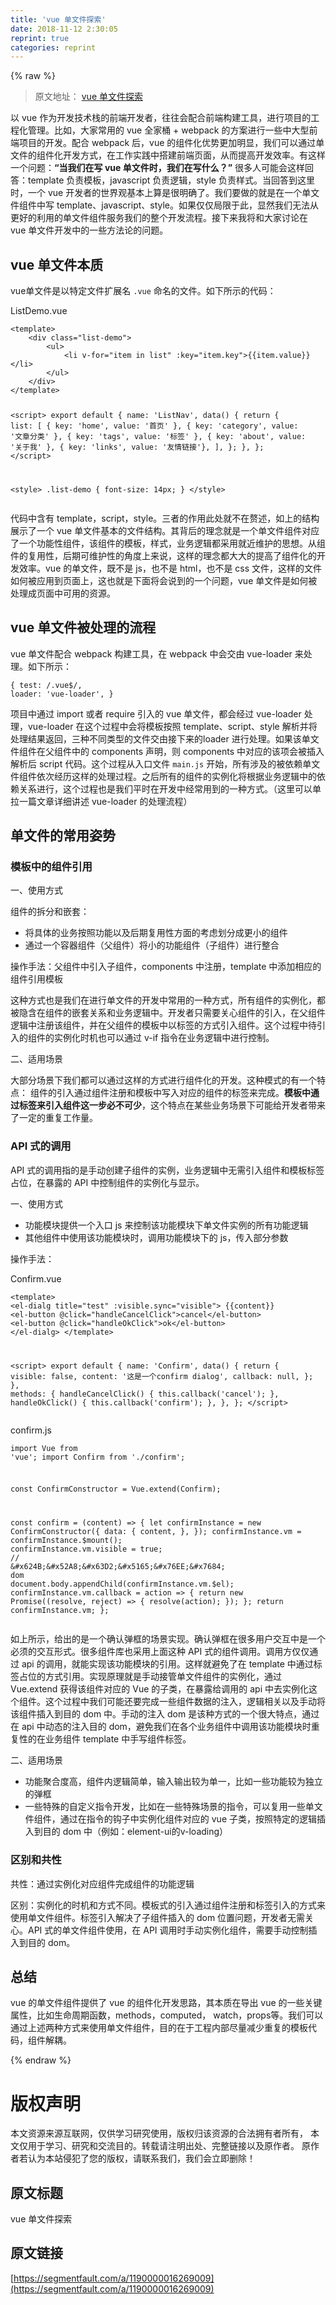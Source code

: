 ```yaml
---
title: 'vue 单文件探索' 
date: 2018-11-12 2:30:05
reprint: true
categories: reprint
---
```


{% raw %}
<blockquote>&#x539F;&#x6587;&#x5730;&#x5740;&#xFF1A; <a href="http://www.monster1935.com/2018/09/04/vue%E5%8D%95%E6%96%87%E4%BB%B6%E6%8E%A2%E7%B4%A2/" rel="nofollow noreferrer">vue &#x5355;&#x6587;&#x4EF6;&#x63A2;&#x7D22;</a></blockquote><p>&#x4EE5; vue &#x4F5C;&#x4E3A;&#x5F00;&#x53D1;&#x6280;&#x672F;&#x6808;&#x7684;&#x524D;&#x7AEF;&#x5F00;&#x53D1;&#x8005;&#xFF0C;&#x5F80;&#x5F80;&#x4F1A;&#x914D;&#x5408;&#x524D;&#x7AEF;&#x6784;&#x5EFA;&#x5DE5;&#x5177;&#xFF0C;&#x8FDB;&#x884C;&#x9879;&#x76EE;&#x7684;&#x5DE5;&#x7A0B;&#x5316;&#x7BA1;&#x7406;&#x3002;&#x6BD4;&#x5982;&#xFF0C;&#x5927;&#x5BB6;&#x5E38;&#x7528;&#x7684; vue &#x5168;&#x5BB6;&#x6876; + webpack &#x7684;&#x65B9;&#x6848;&#x8FDB;&#x884C;&#x4E00;&#x4E9B;&#x4E2D;&#x5927;&#x578B;&#x524D;&#x7AEF;&#x9879;&#x76EE;&#x7684;&#x5F00;&#x53D1;&#x3002;&#x914D;&#x5408; webpack &#x540E;&#xFF0C;vue &#x7684;&#x7EC4;&#x4EF6;&#x5316;&#x4F18;&#x52BF;&#x66F4;&#x52A0;&#x660E;&#x663E;&#xFF0C;&#x6211;&#x4EEC;&#x53EF;&#x4EE5;&#x901A;&#x8FC7;&#x5355;&#x6587;&#x4EF6;&#x7684;&#x7EC4;&#x4EF6;&#x5316;&#x5F00;&#x53D1;&#x65B9;&#x5F0F;&#xFF0C;&#x5728;&#x5DE5;&#x4F5C;&#x5B9E;&#x8DF5;&#x4E2D;&#x642D;&#x5EFA;&#x524D;&#x7AEF;&#x9875;&#x9762;&#xFF0C;&#x4ECE;&#x800C;&#x63D0;&#x9AD8;&#x5F00;&#x53D1;&#x6548;&#x7387;&#x3002;&#x6709;&#x8FD9;&#x6837;&#x4E00;&#x4E2A;&#x95EE;&#x9898;&#xFF1A;<strong>&#x201C;&#x5F53;&#x6211;&#x4EEC;&#x5728;&#x5199; vue &#x5355;&#x6587;&#x4EF6;&#x65F6;&#xFF0C;&#x6211;&#x4EEC;&#x5728;&#x5199;&#x4EC0;&#x4E48;&#xFF1F;&#x201D;</strong> &#x5F88;&#x591A;&#x4EBA;&#x53EF;&#x80FD;&#x4F1A;&#x8FD9;&#x6837;&#x56DE;&#x7B54;&#xFF1A;template &#x8D1F;&#x8D23;&#x6A21;&#x677F;&#xFF0C;javascript &#x8D1F;&#x8D23;&#x903B;&#x8F91;&#xFF0C;style &#x8D1F;&#x8D23;&#x6837;&#x5F0F;&#x3002;&#x5F53;&#x56DE;&#x7B54;&#x5230;&#x8FD9;&#x91CC;&#x65F6;&#xFF0C;&#x4E00;&#x4E2A; vue &#x5F00;&#x53D1;&#x8005;&#x7684;&#x4E16;&#x754C;&#x89C2;&#x57FA;&#x672C;&#x4E0A;&#x7B97;&#x662F;&#x5F88;&#x660E;&#x786E;&#x4E86;&#x3002;&#x6211;&#x4EEC;&#x8981;&#x505A;&#x7684;&#x5C31;&#x662F;&#x5728;&#x4E00;&#x4E2A;&#x5355;&#x6587;&#x4EF6;&#x7EC4;&#x4EF6;&#x4E2D;&#x5199; template&#x3001;javascript&#x3001;style&#x3002;&#x5982;&#x679C;&#x4EC5;&#x4EC5;&#x5C40;&#x9650;&#x4E8E;&#x6B64;&#xFF0C;&#x663E;&#x7136;&#x6211;&#x4EEC;&#x65E0;&#x6CD5;&#x4ECE;&#x66F4;&#x597D;&#x7684;&#x5229;&#x7528;&#x7684;&#x5355;&#x6587;&#x4EF6;&#x7EC4;&#x4EF6;&#x670D;&#x52A1;&#x6211;&#x4EEC;&#x7684;&#x6574;&#x4E2A;&#x5F00;&#x53D1;&#x6D41;&#x7A0B;&#x3002;&#x63A5;&#x4E0B;&#x6765;&#x6211;&#x5C06;&#x548C;&#x5927;&#x5BB6;&#x8BA8;&#x8BBA;&#x5728; vue &#x5355;&#x6587;&#x4EF6;&#x5F00;&#x53D1;&#x4E2D;&#x7684;&#x4E00;&#x4E9B;&#x65B9;&#x6CD5;&#x8BBA;&#x7684;&#x95EE;&#x9898;&#x3002;</p><h2>vue &#x5355;&#x6587;&#x4EF6;&#x672C;&#x8D28;</h2><p>vue&#x5355;&#x6587;&#x4EF6;&#x662F;&#x4EE5;&#x7279;&#x5B9A;&#x6587;&#x4EF6;&#x6269;&#x5C55;&#x540D; <code>.vue</code> &#x547D;&#x540D;&#x7684;&#x6587;&#x4EF6;&#x3002;&#x5982;&#x4E0B;&#x6240;&#x793A;&#x7684;&#x4EE3;&#x7801;&#xFF1A;</p><p>ListDemo.vue</p><pre><code class="javascript">&lt;template&gt;
    &lt;div class=&quot;list-demo&quot;&gt;
        &lt;ul&gt;
            &lt;li v-for=&quot;item in list&quot; :key=&quot;item.key&quot;&gt;{{item.value}}&lt;/li&gt;
        &lt;/ul&gt;
    &lt;/div&gt;
&lt;/template&gt;

&lt;script&gt;
export default {
    name: &apos;ListNav&apos;,
    data() {
        return {
            list: [
                { key: &apos;home&apos;, value: &apos;&#x9996;&#x9875;&apos; },
                { key: &apos;category&apos;, value: &apos;&#x6587;&#x7AE0;&#x5206;&#x7C7B;&apos; },
                { key: &apos;tags&apos;, value: &apos;&#x6807;&#x7B7E;&apos; },
                { key: &apos;about&apos;, value: &apos;&#x5173;&#x4E8E;&#x6211;&apos; },
                { key: &apos;links&apos;, value: &apos;&#x53CB;&#x60C5;&#x94FE;&#x63A5;&apos;},
            ],
        };
    },
};
&lt;/script&gt;

&lt;style&gt;
.list-demo {
    font-size: 14px;
}
&lt;/style&gt;
</code></pre><p>&#x4EE3;&#x7801;&#x4E2D;&#x542B;&#x6709; template&#xFF0C;script&#xFF0C;style&#x3002;&#x4E09;&#x8005;&#x7684;&#x4F5C;&#x7528;&#x6B64;&#x5904;&#x5C31;&#x4E0D;&#x5728;&#x8D58;&#x8FF0;&#xFF0C;&#x5982;&#x4E0A;&#x7684;&#x7ED3;&#x6784;&#x5C55;&#x793A;&#x4E86;&#x4E00;&#x4E2A; vue &#x5355;&#x6587;&#x4EF6;&#x57FA;&#x672C;&#x7684;&#x6587;&#x4EF6;&#x7ED3;&#x6784;&#x3002;&#x5176;&#x80CC;&#x540E;&#x7684;&#x7406;&#x5FF5;&#x5C31;&#x662F;&#x4E00;&#x4E2A;&#x5355;&#x6587;&#x4EF6;&#x7EC4;&#x4EF6;&#x5BF9;&#x5E94;&#x4E86;&#x4E00;&#x4E2A;&#x529F;&#x80FD;&#x6027;&#x7EC4;&#x4EF6;&#xFF0C;&#x8BE5;&#x7EC4;&#x4EF6;&#x7684;&#x6A21;&#x677F;&#xFF0C;&#x6837;&#x5F0F;&#xFF0C;&#x4E1A;&#x52A1;&#x903B;&#x8F91;&#x90FD;&#x91C7;&#x7528;&#x5C31;&#x8FD1;&#x7EF4;&#x62A4;&#x7684;&#x601D;&#x60F3;&#x3002;&#x4ECE;&#x7EC4;&#x4EF6;&#x7684;&#x590D;&#x7528;&#x6027;&#xFF0C;&#x540E;&#x671F;&#x53EF;&#x7EF4;&#x62A4;&#x6027;&#x7684;&#x89D2;&#x5EA6;&#x4E0A;&#x6765;&#x8BF4;&#xFF0C;&#x8FD9;&#x6837;&#x7684;&#x7406;&#x5FF5;&#x90FD;&#x5927;&#x5927;&#x7684;&#x63D0;&#x9AD8;&#x4E86;&#x7EC4;&#x4EF6;&#x5316;&#x7684;&#x5F00;&#x53D1;&#x6548;&#x7387;&#x3002;vue &#x7684;&#x5355;&#x6587;&#x4EF6;&#xFF0C;&#x65E2;&#x4E0D;&#x662F; js&#xFF0C;&#x4E5F;&#x4E0D;&#x662F; html&#xFF0C;&#x4E5F;&#x4E0D;&#x662F; css &#x6587;&#x4EF6;&#xFF0C;&#x8FD9;&#x6837;&#x7684;&#x6587;&#x4EF6;&#x5982;&#x4F55;&#x88AB;&#x5E94;&#x7528;&#x5230;&#x9875;&#x9762;&#x4E0A;&#xFF0C;&#x8FD9;&#x4E5F;&#x5C31;&#x662F;&#x4E0B;&#x9762;&#x5C06;&#x4F1A;&#x8BF4;&#x5230;&#x7684;&#x4E00;&#x4E2A;&#x95EE;&#x9898;&#xFF0C;vue &#x5355;&#x6587;&#x4EF6;&#x662F;&#x5982;&#x4F55;&#x88AB;&#x5904;&#x7406;&#x6210;&#x9875;&#x9762;&#x4E2D;&#x53EF;&#x7528;&#x7684;&#x8D44;&#x6E90;&#x3002;</p><h2>vue &#x5355;&#x6587;&#x4EF6;&#x88AB;&#x5904;&#x7406;&#x7684;&#x6D41;&#x7A0B;</h2><p>vue &#x5355;&#x6587;&#x4EF6;&#x914D;&#x5408; webpack &#x6784;&#x5EFA;&#x5DE5;&#x5177;&#xFF0C;&#x5728; webpack &#x4E2D;&#x4F1A;&#x4EA4;&#x7531; vue-loader &#x6765;&#x5904;&#x7406;&#x3002;&#x5982;&#x4E0B;&#x6240;&#x793A;&#xFF1A;</p><pre><code>{
    test: /\.vue$/,
    loader: &apos;vue-loader&apos;,
}</code></pre><p>&#x9879;&#x76EE;&#x4E2D;&#x901A;&#x8FC7; import &#x6216;&#x8005; require &#x5F15;&#x5165;&#x7684; vue &#x5355;&#x6587;&#x4EF6;&#xFF0C;&#x90FD;&#x4F1A;&#x7ECF;&#x8FC7; vue-loader &#x5904;&#x7406;&#xFF0C;vue-loader &#x5728;&#x8FD9;&#x4E2A;&#x8FC7;&#x7A0B;&#x4E2D;&#x4F1A;&#x5C06;&#x6A21;&#x677F;&#x6309;&#x7167; template&#x3001;script&#x3001;style &#x89E3;&#x6790;&#x5E76;&#x5C06;&#x5904;&#x7406;&#x7ED3;&#x679C;&#x8FD4;&#x56DE;&#xFF0C;&#x4E09;&#x79CD;&#x4E0D;&#x540C;&#x7C7B;&#x578B;&#x7684;&#x6587;&#x4EF6;&#x4EA4;&#x7531;&#x63A5;&#x4E0B;&#x6765;&#x7684;loader &#x8FDB;&#x884C;&#x5904;&#x7406;&#x3002;&#x5982;&#x679C;&#x8BE5;&#x5355;&#x6587;&#x4EF6;&#x7EC4;&#x4EF6;&#x5728;&#x7236;&#x7EC4;&#x4EF6;&#x4E2D;&#x7684; components &#x58F0;&#x660E;&#xFF0C;&#x5219; components &#x4E2D;&#x5BF9;&#x5E94;&#x7684;&#x8BE5;&#x9879;&#x4F1A;&#x88AB;&#x63D2;&#x5165;&#x89E3;&#x6790;&#x540E; script &#x4EE3;&#x7801;&#x3002;&#x8FD9;&#x4E2A;&#x8FC7;&#x7A0B;&#x4ECE;&#x5165;&#x53E3;&#x6587;&#x4EF6; <code>main.js</code> &#x5F00;&#x59CB;&#xFF0C;&#x6240;&#x6709;&#x6D89;&#x53CA;&#x7684;&#x88AB;&#x4F9D;&#x8D56;&#x5355;&#x6587;&#x4EF6;&#x7EC4;&#x4EF6;&#x4F9D;&#x6B21;&#x7ECF;&#x5386;&#x8FD9;&#x6837;&#x7684;&#x5904;&#x7406;&#x8FC7;&#x7A0B;&#x3002;&#x4E4B;&#x540E;&#x6240;&#x6709;&#x7684;&#x7EC4;&#x4EF6;&#x7684;&#x5B9E;&#x4F8B;&#x5316;&#x5C06;&#x6839;&#x636E;&#x4E1A;&#x52A1;&#x903B;&#x8F91;&#x4E2D;&#x7684;&#x4F9D;&#x8D56;&#x5173;&#x7CFB;&#x8FDB;&#x884C;&#xFF0C;&#x8FD9;&#x4E2A;&#x8FC7;&#x7A0B;&#x4E5F;&#x662F;&#x6211;&#x4EEC;&#x5E73;&#x65F6;&#x5728;&#x5F00;&#x53D1;&#x4E2D;&#x7ECF;&#x5E38;&#x7528;&#x5230;&#x7684;&#x4E00;&#x79CD;&#x65B9;&#x5F0F;&#x3002;&#xFF08;&#x8FD9;&#x91CC;&#x53EF;&#x4EE5;&#x5355;&#x62C9;&#x4E00;&#x7BC7;&#x6587;&#x7AE0;&#x8BE6;&#x7EC6;&#x8BB2;&#x8FF0; vue-loader &#x7684;&#x5904;&#x7406;&#x6D41;&#x7A0B;&#xFF09;</p><h2>&#x5355;&#x6587;&#x4EF6;&#x7684;&#x5E38;&#x7528;&#x59FF;&#x52BF;</h2><h3>&#x6A21;&#x677F;&#x4E2D;&#x7684;&#x7EC4;&#x4EF6;&#x5F15;&#x7528;</h3><p>&#x4E00;&#x3001;&#x4F7F;&#x7528;&#x65B9;&#x5F0F;</p><p>&#x7EC4;&#x4EF6;&#x7684;&#x62C6;&#x5206;&#x548C;&#x5D4C;&#x5957;&#xFF1A;</p><ul><li>&#x5C06;&#x5177;&#x4F53;&#x7684;&#x4E1A;&#x52A1;&#x6309;&#x7167;&#x529F;&#x80FD;&#x4EE5;&#x53CA;&#x540E;&#x671F;&#x590D;&#x7528;&#x6027;&#x65B9;&#x9762;&#x7684;&#x8003;&#x8651;&#x5212;&#x5206;&#x6210;&#x66F4;&#x5C0F;&#x7684;&#x7EC4;&#x4EF6;</li><li>&#x901A;&#x8FC7;&#x4E00;&#x4E2A;&#x5BB9;&#x5668;&#x7EC4;&#x4EF6;&#xFF08;&#x7236;&#x7EC4;&#x4EF6;&#xFF09;&#x5C06;&#x5C0F;&#x7684;&#x529F;&#x80FD;&#x7EC4;&#x4EF6;&#xFF08;&#x5B50;&#x7EC4;&#x4EF6;&#xFF09;&#x8FDB;&#x884C;&#x6574;&#x5408;</li></ul><p>&#x64CD;&#x4F5C;&#x624B;&#x6CD5;&#xFF1A;&#x7236;&#x7EC4;&#x4EF6;&#x4E2D;&#x5F15;&#x5165;&#x5B50;&#x7EC4;&#x4EF6;&#xFF0C;components &#x4E2D;&#x6CE8;&#x518C;&#xFF0C;template &#x4E2D;&#x6DFB;&#x52A0;&#x76F8;&#x5E94;&#x7684;&#x7EC4;&#x4EF6;&#x5F15;&#x7528;&#x6A21;&#x677F;</p><p>&#x8FD9;&#x79CD;&#x65B9;&#x5F0F;&#x4E5F;&#x662F;&#x6211;&#x4EEC;&#x5728;&#x8FDB;&#x884C;&#x5355;&#x6587;&#x4EF6;&#x7684;&#x5F00;&#x53D1;&#x4E2D;&#x5E38;&#x7528;&#x7684;&#x4E00;&#x79CD;&#x65B9;&#x5F0F;&#xFF0C;&#x6240;&#x6709;&#x7EC4;&#x4EF6;&#x7684;&#x5B9E;&#x4F8B;&#x5316;&#xFF0C;&#x90FD;&#x88AB;&#x9690;&#x542B;&#x5728;&#x7EC4;&#x4EF6;&#x7684;&#x5D4C;&#x5957;&#x5173;&#x7CFB;&#x548C;&#x4E1A;&#x52A1;&#x903B;&#x8F91;&#x4E2D;&#x3002;&#x5F00;&#x53D1;&#x8005;&#x53EA;&#x9700;&#x8981;&#x5173;&#x5FC3;&#x7EC4;&#x4EF6;&#x7684;&#x5F15;&#x5165;&#xFF0C;&#x5728;&#x7236;&#x7EC4;&#x4EF6;&#x903B;&#x8F91;&#x4E2D;&#x6CE8;&#x518C;&#x8BE5;&#x7EC4;&#x4EF6;&#xFF0C;&#x5E76;&#x5728;&#x7236;&#x7EC4;&#x4EF6;&#x7684;&#x6A21;&#x677F;&#x4E2D;&#x4EE5;&#x6807;&#x7B7E;&#x7684;&#x65B9;&#x5F0F;&#x5F15;&#x5165;&#x7EC4;&#x4EF6;&#x3002;&#x8FD9;&#x4E2A;&#x8FC7;&#x7A0B;&#x4E2D;&#x5F85;&#x5F15;&#x5165;&#x7684;&#x7EC4;&#x4EF6;&#x7684;&#x5B9E;&#x4F8B;&#x5316;&#x65F6;&#x673A;&#x4E5F;&#x53EF;&#x4EE5;&#x901A;&#x8FC7; v-if &#x6307;&#x4EE4;&#x5728;&#x4E1A;&#x52A1;&#x903B;&#x8F91;&#x4E2D;&#x8FDB;&#x884C;&#x63A7;&#x5236;&#x3002;</p><p>&#x4E8C;&#x3001;&#x9002;&#x7528;&#x573A;&#x666F;</p><p>&#x5927;&#x90E8;&#x5206;&#x573A;&#x666F;&#x4E0B;&#x6211;&#x4EEC;&#x90FD;&#x53EF;&#x4EE5;&#x901A;&#x8FC7;&#x8FD9;&#x6837;&#x7684;&#x65B9;&#x5F0F;&#x8FDB;&#x884C;&#x7EC4;&#x4EF6;&#x5316;&#x7684;&#x5F00;&#x53D1;&#x3002;&#x8FD9;&#x79CD;&#x6A21;&#x5F0F;&#x7684;&#x6709;&#x4E00;&#x4E2A;&#x7279;&#x70B9;&#xFF1A; &#x7EC4;&#x4EF6;&#x7684;&#x5F15;&#x5165;&#x901A;&#x8FC7;&#x7EC4;&#x4EF6;&#x6CE8;&#x518C;&#x548C;&#x6A21;&#x677F;&#x4E2D;&#x5199;&#x5165;&#x5BF9;&#x5E94;&#x7684;&#x7EC4;&#x4EF6;&#x7684;&#x6807;&#x7B7E;&#x6765;&#x5B8C;&#x6210;&#x3002;<strong>&#x6A21;&#x677F;&#x4E2D;&#x901A;&#x8FC7;&#x6807;&#x7B7E;&#x6765;&#x5F15;&#x5165;&#x7EC4;&#x4EF6;&#x8FD9;&#x4E00;&#x6B65;&#x5FC5;&#x4E0D;&#x53EF;&#x5C11;</strong>&#xFF0C;&#x8FD9;&#x4E2A;&#x7279;&#x70B9;&#x5728;&#x67D0;&#x4E9B;&#x4E1A;&#x52A1;&#x573A;&#x666F;&#x4E0B;&#x53EF;&#x80FD;&#x7ED9;&#x5F00;&#x53D1;&#x8005;&#x5E26;&#x6765;&#x4E86;&#x4E00;&#x5B9A;&#x7684;&#x91CD;&#x590D;&#x5DE5;&#x4F5C;&#x91CF;&#x3002;</p><h3>API &#x5F0F;&#x7684;&#x8C03;&#x7528;</h3><p>API &#x5F0F;&#x7684;&#x8C03;&#x7528;&#x6307;&#x7684;&#x662F;&#x624B;&#x52A8;&#x521B;&#x5EFA;&#x5B50;&#x7EC4;&#x4EF6;&#x7684;&#x5B9E;&#x4F8B;&#xFF0C;&#x4E1A;&#x52A1;&#x903B;&#x8F91;&#x4E2D;&#x65E0;&#x9700;&#x5F15;&#x5165;&#x7EC4;&#x4EF6;&#x548C;&#x6A21;&#x677F;&#x6807;&#x7B7E;&#x5360;&#x4F4D;&#xFF0C;&#x5728;&#x66B4;&#x9732;&#x7684; API &#x4E2D;&#x63A7;&#x5236;&#x7EC4;&#x4EF6;&#x7684;&#x5B9E;&#x4F8B;&#x5316;&#x4E0E;&#x663E;&#x793A;&#x3002;</p><p>&#x4E00;&#x3001;&#x4F7F;&#x7528;&#x65B9;&#x5F0F;</p><ul><li>&#x529F;&#x80FD;&#x6A21;&#x5757;&#x63D0;&#x4F9B;&#x4E00;&#x4E2A;&#x5165;&#x53E3; js &#x6765;&#x63A7;&#x5236;&#x8BE5;&#x529F;&#x80FD;&#x6A21;&#x5757;&#x4E0B;&#x5355;&#x6587;&#x4EF6;&#x5B9E;&#x4F8B;&#x7684;&#x6240;&#x6709;&#x529F;&#x80FD;&#x903B;&#x8F91;</li><li>&#x5176;&#x4ED6;&#x7EC4;&#x4EF6;&#x4E2D;&#x4F7F;&#x7528;&#x8BE5;&#x529F;&#x80FD;&#x6A21;&#x5757;&#x65F6;&#xFF0C;&#x8C03;&#x7528;&#x529F;&#x80FD;&#x6A21;&#x5757;&#x4E0B;&#x7684; js&#xFF0C;&#x4F20;&#x5165;&#x90E8;&#x5206;&#x53C2;&#x6570;</li></ul><p>&#x64CD;&#x4F5C;&#x624B;&#x6CD5;&#xFF1A;</p><p>Confirm.vue</p><pre><code class="html">&lt;template&gt;
    &lt;el-dialg
        title=&quot;test&quot;
        :visible.sync=&quot;visible&quot;&gt;
        {{content}}
        &lt;el-button @click=&quot;handleCancelClick&quot;&gt;cancel&lt;/el-button&gt;
        &lt;el-button @click=&quot;handleOkClick&quot;&gt;ok&lt;/el-button&gt;
    &lt;/el-dialg&gt;
&lt;/template&gt;

&lt;script&gt;
export default {
    name: &apos;Confirm&apos;,
    data() {
        return {
            visible: false,
            content: &apos;&#x8FD9;&#x662F;&#x4E00;&#x4E2A;confirm dialog&apos;,
            callback: null,
        };
    },
    methods: {
        handleCancelClick() {
            this.callback(&apos;cancel&apos;);
        },
        handleOkClick() {
            this.callback(&apos;confirm&apos;);
        },
    },
};
&lt;/script&gt;
</code></pre><p>confirm.js</p><pre><code class="js">import Vue from &apos;vue&apos;;
import Confirm from &apos;./confirm&apos;;

const ConfirmConstructor = Vue.extend(Confirm);

const confirm = (content) =&gt; {
    let confirmInstance = new ConfirmConstructor({
        data: {
            content,
        },
    });
    confirmInstance.vm = confirmInstance.$mount();
    confirmInstance.vm.visible = true;
    // &#x624B;&#x52A8;&#x63D2;&#x5165;&#x76EE;&#x7684; dom
    document.body.appendChild(confirmInstance.vm.$el);
    confirmInstance.vm.callback = action =&gt; {
        return new Promise((resolve, reject) =&gt; {
          resolve(action);
        });
    };
    return confirmInstance.vm;
};
</code></pre><p>&#x5982;&#x4E0A;&#x6240;&#x793A;&#xFF0C;&#x7ED9;&#x51FA;&#x7684;&#x662F;&#x4E00;&#x4E2A;&#x786E;&#x8BA4;&#x5F39;&#x6846;&#x7684;&#x573A;&#x666F;&#x5B9E;&#x73B0;&#x3002;&#x786E;&#x8BA4;&#x5F39;&#x6846;&#x5728;&#x5F88;&#x591A;&#x7528;&#x6237;&#x4EA4;&#x4E92;&#x4E2D;&#x662F;&#x4E00;&#x4E2A;&#x5FC5;&#x987B;&#x7684;&#x4EA4;&#x4E92;&#x5F62;&#x5F0F;&#x3002;&#x5F88;&#x591A;&#x7EC4;&#x4EF6;&#x5E93;&#x4E5F;&#x91C7;&#x7528;&#x4E0A;&#x9762;&#x8FD9;&#x79CD; API &#x5F0F;&#x7684;&#x7EC4;&#x4EF6;&#x8C03;&#x7528;&#x3002;&#x8C03;&#x7528;&#x65B9;&#x4EC5;&#x4EC5;&#x901A;&#x8FC7; api &#x7684;&#x8C03;&#x7528;&#xFF0C;&#x5C31;&#x80FD;&#x5B9E;&#x73B0;&#x8BE5;&#x529F;&#x80FD;&#x6A21;&#x5757;&#x7684;&#x5F15;&#x7528;&#x3002;&#x8FD9;&#x6837;&#x5C31;&#x907F;&#x514D;&#x4E86;&#x5728; template &#x4E2D;&#x901A;&#x8FC7;&#x6807;&#x7B7E;&#x5360;&#x4F4D;&#x7684;&#x65B9;&#x5F0F;&#x5F15;&#x7528;&#x3002;&#x5B9E;&#x73B0;&#x539F;&#x7406;&#x5C31;&#x662F;&#x624B;&#x52A8;&#x63A5;&#x7BA1;&#x5355;&#x6587;&#x4EF6;&#x7EC4;&#x4EF6;&#x7684;&#x5B9E;&#x4F8B;&#x5316;&#xFF0C;&#x901A;&#x8FC7; Vue.extend &#x83B7;&#x5F97;&#x8BE5;&#x7EC4;&#x4EF6;&#x5BF9;&#x5E94;&#x7684; Vue &#x7684;&#x5B50;&#x7C7B;&#xFF0C;&#x5728;&#x66B4;&#x9732;&#x7ED9;&#x8C03;&#x7528;&#x7684; api &#x4E2D;&#x53BB;&#x5B9E;&#x4F8B;&#x5316;&#x8FD9;&#x4E2A;&#x7EC4;&#x4EF6;&#x3002;&#x8FD9;&#x4E2A;&#x8FC7;&#x7A0B;&#x4E2D;&#x6211;&#x4EEC;&#x53EF;&#x80FD;&#x8FD8;&#x8981;&#x5B8C;&#x6210;&#x4E00;&#x4E9B;&#x7EC4;&#x4EF6;&#x6570;&#x636E;&#x7684;&#x6CE8;&#x5165;&#xFF0C;&#x903B;&#x8F91;&#x76F8;&#x5173;&#x4EE5;&#x53CA;&#x624B;&#x52A8;&#x5C06;&#x8BE5;&#x7EC4;&#x4EF6;&#x63D2;&#x5165;&#x5230;&#x76EE;&#x7684; dom &#x4E2D;&#x3002;&#x624B;&#x52A8;&#x7684;&#x6CE8;&#x5165; dom &#x662F;&#x8BE5;&#x79CD;&#x65B9;&#x5F0F;&#x7684;&#x4E00;&#x4E2A;&#x5F88;&#x5927;&#x7279;&#x70B9;&#xFF0C;&#x901A;&#x8FC7;&#x5728; api &#x4E2D;&#x52A8;&#x6001;&#x7684;&#x6CE8;&#x5165;&#x76EE;&#x7684; dom&#xFF0C;&#x907F;&#x514D;&#x6211;&#x4EEC;&#x5728;&#x5404;&#x4E2A;&#x4E1A;&#x52A1;&#x7EC4;&#x4EF6;&#x4E2D;&#x8C03;&#x7528;&#x8BE5;&#x529F;&#x80FD;&#x6A21;&#x5757;&#x65F6;&#x91CD;&#x590D;&#x6027;&#x7684;&#x5728;&#x4E1A;&#x52A1;&#x7EC4;&#x4EF6; template &#x4E2D;&#x624B;&#x5199;&#x7EC4;&#x4EF6;&#x6807;&#x7B7E;&#x3002;</p><p>&#x4E8C;&#x3001;&#x9002;&#x7528;&#x573A;&#x666F;</p><ul><li>&#x529F;&#x80FD;&#x805A;&#x5408;&#x5EA6;&#x9AD8;&#xFF0C;&#x7EC4;&#x4EF6;&#x5185;&#x903B;&#x8F91;&#x7B80;&#x5355;&#xFF0C;&#x8F93;&#x5165;&#x8F93;&#x51FA;&#x8F83;&#x4E3A;&#x5355;&#x4E00;&#xFF0C;&#x6BD4;&#x5982;&#x4E00;&#x4E9B;&#x529F;&#x80FD;&#x8F83;&#x4E3A;&#x72EC;&#x7ACB;&#x7684;&#x5F39;&#x6846;</li><li>&#x4E00;&#x4E9B;&#x7279;&#x6B8A;&#x7684;&#x81EA;&#x5B9A;&#x4E49;&#x6307;&#x4EE4;&#x5F00;&#x53D1;&#xFF0C;&#x6BD4;&#x5982;&#x5728;&#x4E00;&#x4E9B;&#x7279;&#x6B8A;&#x573A;&#x666F;&#x7684;&#x6307;&#x4EE4;&#xFF0C;&#x53EF;&#x4EE5;&#x590D;&#x7528;&#x4E00;&#x4E9B;&#x5355;&#x6587;&#x4EF6;&#x7EC4;&#x4EF6;&#xFF0C;&#x901A;&#x8FC7;&#x5728;&#x6307;&#x4EE4;&#x7684;&#x94A9;&#x5B50;&#x4E2D;&#x5B9E;&#x4F8B;&#x5316;&#x7EC4;&#x4EF6;&#x5BF9;&#x5E94;&#x7684; vue &#x5B50;&#x7C7B;&#xFF0C;&#x6309;&#x7167;&#x7279;&#x5B9A;&#x7684;&#x903B;&#x8F91;&#x63D2;&#x5165;&#x5230;&#x76EE;&#x7684; dom &#x4E2D;&#xFF08;&#x4F8B;&#x5982;&#xFF1A;element-ui&#x7684;v-loading&#xFF09;</li></ul><h3>&#x533A;&#x522B;&#x548C;&#x5171;&#x6027;</h3><p>&#x5171;&#x6027;&#xFF1A;&#x901A;&#x8FC7;&#x5B9E;&#x4F8B;&#x5316;&#x5BF9;&#x5E94;&#x7EC4;&#x4EF6;&#x5B8C;&#x6210;&#x7EC4;&#x4EF6;&#x7684;&#x529F;&#x80FD;&#x903B;&#x8F91;</p><p>&#x533A;&#x522B;&#xFF1A;&#x5B9E;&#x4F8B;&#x5316;&#x7684;&#x65F6;&#x673A;&#x548C;&#x65B9;&#x5F0F;&#x4E0D;&#x540C;&#x3002;&#x6A21;&#x677F;&#x5F0F;&#x7684;&#x5F15;&#x5165;&#x901A;&#x8FC7;&#x7EC4;&#x4EF6;&#x6CE8;&#x518C;&#x548C;&#x6807;&#x7B7E;&#x5F15;&#x5165;&#x7684;&#x65B9;&#x5F0F;&#x6765;&#x4F7F;&#x7528;&#x5355;&#x6587;&#x4EF6;&#x7EC4;&#x4EF6;&#x3002;&#x6807;&#x7B7E;&#x5F15;&#x5165;&#x89E3;&#x51B3;&#x4E86;&#x5B50;&#x7EC4;&#x4EF6;&#x63D2;&#x5165;&#x7684; dom &#x4F4D;&#x7F6E;&#x95EE;&#x9898;&#xFF0C;&#x5F00;&#x53D1;&#x8005;&#x65E0;&#x9700;&#x5173;&#x5FC3;&#x3002;API &#x5F0F;&#x7684;&#x5355;&#x6587;&#x4EF6;&#x7EC4;&#x4EF6;&#x4F7F;&#x7528;&#xFF0C;&#x5728; API &#x8C03;&#x7528;&#x65F6;&#x624B;&#x52A8;&#x5B9E;&#x4F8B;&#x5316;&#x7EC4;&#x4EF6;&#xFF0C;&#x9700;&#x8981;&#x624B;&#x52A8;&#x63A7;&#x5236;&#x63D2;&#x5165;&#x5230;&#x76EE;&#x7684; dom&#x3002;</p><h2>&#x603B;&#x7ED3;</h2><p>vue &#x7684;&#x5355;&#x6587;&#x4EF6;&#x7EC4;&#x4EF6;&#x63D0;&#x4F9B;&#x4E86; vue &#x7684;&#x7EC4;&#x4EF6;&#x5316;&#x5F00;&#x53D1;&#x601D;&#x8DEF;&#xFF0C;&#x5176;&#x672C;&#x8D28;&#x5728;&#x5BFC;&#x51FA; vue &#x7684;&#x4E00;&#x4E9B;&#x5173;&#x952E;&#x5C5E;&#x6027;&#xFF0C;&#x6BD4;&#x5982;&#x751F;&#x547D;&#x5468;&#x671F;&#x51FD;&#x6570;&#xFF0C;methods&#xFF0C;computed&#xFF0C; watch&#xFF0C;props&#x7B49;&#x3002;&#x6211;&#x4EEC;&#x53EF;&#x4EE5;&#x901A;&#x8FC7;&#x4E0A;&#x8FF0;&#x4E24;&#x79CD;&#x65B9;&#x5F0F;&#x6765;&#x4F7F;&#x7528;&#x5355;&#x6587;&#x4EF6;&#x7EC4;&#x4EF6;&#xFF0C;&#x76EE;&#x7684;&#x5728;&#x4E8E;&#x5DE5;&#x7A0B;&#x5185;&#x90E8;&#x5C3D;&#x91CF;&#x51CF;&#x5C11;&#x91CD;&#x590D;&#x7684;&#x6A21;&#x677F;&#x4EE3;&#x7801;&#xFF0C;&#x7EC4;&#x4EF6;&#x89E3;&#x8026;&#x3002;</p>
{% endraw %}

# 版权声明
本文资源来源互联网，仅供学习研究使用，版权归该资源的合法拥有者所有，
本文仅用于学习、研究和交流目的。转载请注明出处、完整链接以及原作者。
原作者若认为本站侵犯了您的版权，请联系我们，我们会立即删除！

## 原文标题
vue 单文件探索

## 原文链接
[https://segmentfault.com/a/1190000016269009](https://segmentfault.com/a/1190000016269009)

